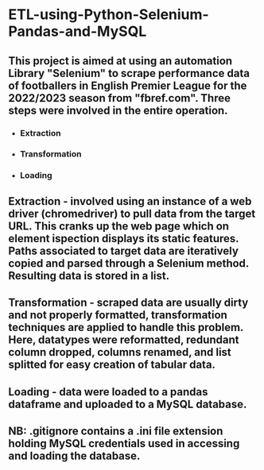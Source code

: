 # ETL-using-Python-Selenium-Pandas-and-MySQL
## This project is aimed at using an automation Library "Selenium" to scrape performance data of footballers in English Premier League for the 2022/2023 season from "fbref.com". Three steps were involved in the entire operation.
- ### Extraction
- ### Transformation
- ### Loading
## Extraction - involved using an instance of a web driver (chromedriver) to pull data from the target URL. This cranks up the web page which on element ispection displays its static features. Paths associated to target data are iteratively copied and parsed through a Selenium method. Resulting data is stored in a list.
## Transformation - scraped data are usually dirty and not properly formatted, transformation techniques are applied to handle this problem. Here, datatypes were reformatted, redundant column dropped, columns renamed, and list splitted for easy creation of tabular data.
## Loading - data were loaded to a pandas dataframe and uploaded to a MySQL database.

## NB: .gitignore contains a .ini  file extension holding MySQL credentials used in accessing and loading the database.
